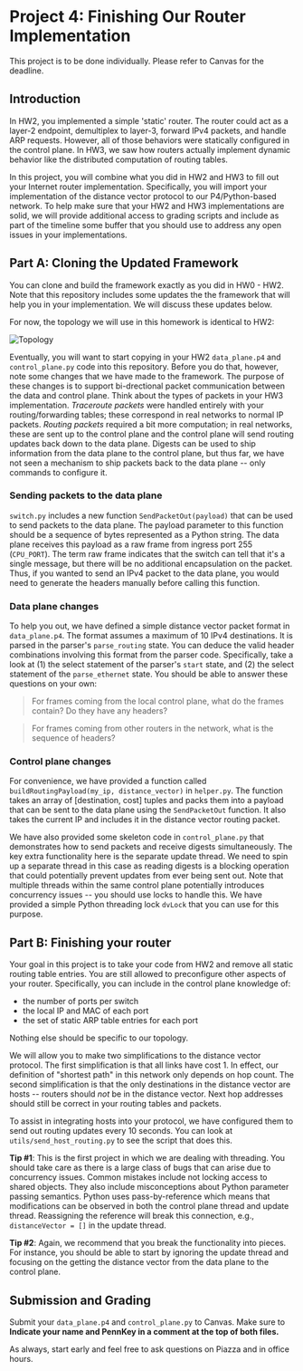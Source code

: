 # Project 4: Finishing Our Router Implementation

This project is to be done individually.  Please refer to Canvas for the deadline.

## Introduction

In HW2, you implemented a simple 'static' router.
The router could act as a layer-2 endpoint, demultiplex to layer-3, forward IPv4 packets, and handle ARP requests.
However, all of those behaviors were statically configured in the control plane.
In HW3, we saw how routers actually implement dynamic behavior like the distributed computation of routing tables.

In this project, you will combine what you did in HW2 and HW3 to fill out your Internet router implementation.
Specifically, you will import your implementation of the distance vector protocol to our P4/Python-based network.
To help make sure that your HW2 and HW3 implementations are solid, we will provide additional access to grading scripts and include as part of the timeline some buffer that you should use to address any open issues in your implementations.


## Part A: Cloning the Updated Framework

You can clone and build the framework exactly as you did in HW0 - HW2.
Note that this repository includes some updates the the framework that will help you in your implementation.
We will discuss these updates below.

For now, the topology we will use in this homework is identical to HW2:

![Topology](configs/topology.png)


Eventually, you will want to start copying in your HW2 `data_plane.p4` and `control_plane.py` code into this repository.
Before you do that, however, note some changes that we have made to the framework.
The purpose of these changes is to support bi-drectional packet communication between the data and control plane.
Think about the types of packets in your HW3 implementation.
*Traceroute packets* were handled entirely with your routing/forwarding tables; these correspond in real networks to normal IP packets.
*Routing packets* required a bit more computation; in real networks, these are sent up to the control plane and the control plane will send routing updates back down to the data plane.
Digests can be used to ship information from the data plane to the control plane, but thus far, we have not seen a mechanism to ship packets back to the data plane -- only commands to configure it.

### Sending packets to the data plane

`switch.py` includes a new function `SendPacketOut(payload)` that can be used to send packets to the data plane.
The payload parameter to this function should be a sequence of bytes represented as a Python string.
The data plane receives this payload as a raw frame from ingress port 255 (`CPU_PORT`).
The term raw frame indicates that the switch can tell that it's a single message, but there will be no additional encapsulation on the packet.
Thus, if you wanted to send an IPv4 packet to the data plane, you would need to generate the headers manually before calling this function.

### Data plane changes

To help you out, we have defined a simple distance vector packet format in `data_plane.p4`.
The format assumes a maximum of 10 IPv4 destinations.
It is parsed in the parser's `parse_routing` state.
You can deduce the valid header combinations involving this format from the parser code.
Specifically, take a look at (1) the select statement of the parser's `start` state, and (2) the select statement of the `parse_ethernet` state.
You should be able to answer these questions on your own:

>For frames coming from the local control plane, what do the frames contain?  Do they have any headers?

>For frames coming from other routers in the network, what is the sequence of headers?


### Control plane changes

For convenience, we have provided a function called `buildRoutingPayload(my_ip, distance_vector)` in `helper.py`.
The function takes an array of [destination, cost] tuples and packs them into a payload that can be sent to the data plane using the `SendPacketOut` function.
It also takes the current IP and includes it in the distance vector routing packet.

We have also provided some skeleton code in `control_plane.py` that demonstrates how to send packets and receive digests simultaneously.
The key extra functionality here is the separate update thread.
We need to spin up a separate thread in this case as reading digests is a blocking operation that could potentially prevent updates from ever being sent out.
Note that multiple threads within the same control plane potentially introduces concurrency issues -- you should use locks to handle this.
We have provided a simple Python threading lock `dvLock` that you can use for this purpose.


## Part B: Finishing your router

Your goal in this project is to take your code from HW2 and remove all static routing table entries.
You are still allowed to preconfigure other aspects of your router.
Specifically, you can include in the control plane knowledge of:

  - the number of ports per switch
  - the local IP and MAC of each port
  - the set of static ARP table entries for each port

Nothing else should be specific to our topology.

We will allow you to make two simplifications to the distance vector protocol.
The first simplification is that all links have cost 1.
In effect, our definition of "shortest path" in this network only depends on hop count.
The second simplification is that the only destinations in the distance vector are hosts -- routers should *not* be in the distance vector.
Next hop addresses should still be correct in your routing tables and packets.

To assist in integrating hosts into your protocol, we have configured them to send out routing updates every 10 seconds.
You can look at `utils/send_host_routing.py` to see the script that does this.  


**Tip #1**: This is the first project in which we are dealing with threading.
You should take care as there is a large class of bugs that can arise due to concurrency issues.
Common mistakes include not locking access to shared objects.
They also include misconceptions about Python parameter passing semantics.
Python uses pass-by-reference which means that modifications can be observed in both the control plane thread and update thread.
Reassigning the reference will break this connection, e.g., `distanceVector = []` in the update thread.

**Tip #2**: Again, we recommend that you break the functionality into pieces.
For instance, you should be able to start by ignoring the update thread and focusing on the getting the distance vector from the data plane to the control plane.


## Submission and Grading

Submit your `data_plane.p4` and `control_plane.py` to Canvas.  Make sure to **Indicate your name and PennKey in a comment at the top of both files.**

As always, start early and feel free to ask questions on Piazza and in office hours.


